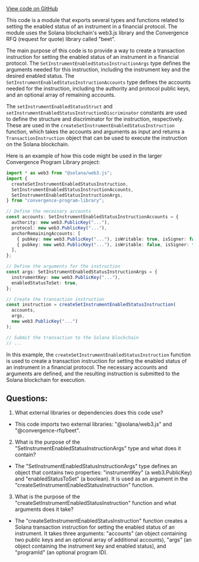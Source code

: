 [View code on GitHub](https://github.com/convergence-rfq/convergence-program-library/rfq/js/generated/instructions/setInstrumentEnabledStatus.d.ts)

This code is a module that exports several types and functions related to setting the enabled status of an instrument in a financial protocol. The module uses the Solana blockchain's web3.js library and the Convergence RFQ (request for quote) library called "beet".

The main purpose of this code is to provide a way to create a transaction instruction for setting the enabled status of an instrument in a financial protocol. The `SetInstrumentEnabledStatusInstructionArgs` type defines the arguments needed for this instruction, including the instrument key and the desired enabled status. The `SetInstrumentEnabledStatusInstructionAccounts` type defines the accounts needed for the instruction, including the authority and protocol public keys, and an optional array of remaining accounts. 

The `setInstrumentEnabledStatusStruct` and `setInstrumentEnabledStatusInstructionDiscriminator` constants are used to define the structure and discriminator for the instruction, respectively. These are used in the `createSetInstrumentEnabledStatusInstruction` function, which takes the accounts and arguments as input and returns a `TransactionInstruction` object that can be used to execute the instruction on the Solana blockchain.

Here is an example of how this code might be used in the larger Convergence Program Library project:

```typescript
import * as web3 from "@solana/web3.js";
import {
  createSetInstrumentEnabledStatusInstruction,
  SetInstrumentEnabledStatusInstructionAccounts,
  SetInstrumentEnabledStatusInstructionArgs,
} from "convergence-program-library";

// Define the necessary accounts
const accounts: SetInstrumentEnabledStatusInstructionAccounts = {
  authority: new web3.PublicKey("..."),
  protocol: new web3.PublicKey("..."),
  anchorRemainingAccounts: [
    { pubkey: new web3.PublicKey("..."), isWritable: true, isSigner: false },
    { pubkey: new web3.PublicKey("..."), isWritable: false, isSigner: false },
  ],
};

// Define the arguments for the instruction
const args: SetInstrumentEnabledStatusInstructionArgs = {
  instrumentKey: new web3.PublicKey("..."),
  enabledStatusToSet: true,
};

// Create the transaction instruction
const instruction = createSetInstrumentEnabledStatusInstruction(
  accounts,
  args,
  new web3.PublicKey("...")
);

// Submit the transaction to the Solana blockchain
// ...
```

In this example, the `createSetInstrumentEnabledStatusInstruction` function is used to create a transaction instruction for setting the enabled status of an instrument in a financial protocol. The necessary accounts and arguments are defined, and the resulting instruction is submitted to the Solana blockchain for execution.
## Questions: 
 1. What external libraries or dependencies does this code use?
- This code imports two external libraries: "@solana/web3.js" and "@convergence-rfq/beet".

2. What is the purpose of the "SetInstrumentEnabledStatusInstructionArgs" type and what does it contain?
- The "SetInstrumentEnabledStatusInstructionArgs" type defines an object that contains two properties: "instrumentKey" (a web3.PublicKey) and "enabledStatusToSet" (a boolean). It is used as an argument in the "createSetInstrumentEnabledStatusInstruction" function.

3. What is the purpose of the "createSetInstrumentEnabledStatusInstruction" function and what arguments does it take?
- The "createSetInstrumentEnabledStatusInstruction" function creates a Solana transaction instruction for setting the enabled status of an instrument. It takes three arguments: "accounts" (an object containing two public keys and an optional array of additional accounts), "args" (an object containing the instrument key and enabled status), and "programId" (an optional program ID).